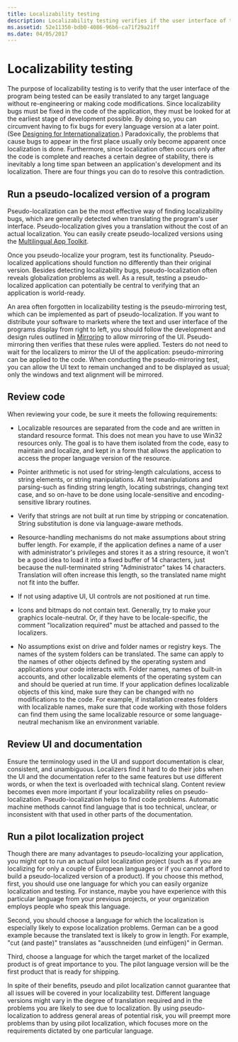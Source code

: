 ```yaml
---
title: Localizability testing
description: Localizability testing verifies if the user interface of the program can be easily translated to any target language without code modifications.
ms.assetid: 52e11350-bdb0-4086-96b6-ca71f29a21ff
ms.date: 04/05/2017
---
```


# Localizability testing

The purpose of localizability testing is to verify that the user interface of the program being tested can be easily translated to any target language without re-engineering or making code modifications.
Since localizability bugs must be fixed in the code of the application, they must be looked for at the earliest stage of development possible.
By doing so, you can circumvent having to fix bugs for every language version at a later point.
(See [Designing for Internationalization](../design/internationalization.md).)
Paradoxically, the problems that cause bugs to appear in the first place usually only become apparent once localization is done.
Furthermore, since localization often occurs only after the code is complete and reaches a certain degree of stability, there is inevitably a long time span between an application's development and its localization.
There are four things you can do to resolve this contradiction.

## Run a pseudo-localized version of a program

Pseudo-localization can be the most effective way of finding localizability bugs, which are generally detected when translating the program's user interface.
Pseudo-localization gives you a translation without the cost of an actual localization.
You can easily create pseudo-localized versions using the [Multilingual App Toolkit](/windows/uwp/design/globalizing/use-mat).

Once you pseudo-localize your program, test its functionality.
Pseudo-localized applications should function no differently than their original version.
Besides detecting localizability bugs, pseudo-localization often reveals globalization problems as well.
As a result, testing a pseudo-localized application can potentially be central to verifying that an application is world-ready.

An area often forgotten in localizability testing is the pseudo-mirroring test, which can be implemented as part of pseudo-localization.
If you want to distribute your software to markets where the text and user interface of the programs display from right to left, you should follow the development and design rules outlined in [Mirroring](../input/mirroring.md) to allow mirroring of the UI.
Pseudo-mirroring then verifies that these rules were applied.
Testers do not need to wait for the localizers to mirror the UI of the application: pseudo-mirroring can be applied to the code.
When conducting the pseudo-mirroring test, you can allow the UI text to remain unchanged and to be displayed as usual; only the windows and text alignment will be mirrored.

## Review code

When reviewing your code, be sure it meets the following requirements:

- Localizable resources are separated from the code and are written in standard resource format.
  This does not mean you have to use Win32 resources only.
  The goal is to have them isolated from the code, easy to maintain and localize, and kept in a form that allows the application to access the proper language version of the resource.

- Pointer arithmetic is not used for string-length calculations, access to string elements, or string manipulations.
  All text manipulations and parsing-such as finding string length, locating substrings, changing text case, and so on-have to be done using locale-sensitive and encoding-sensitive library routines.

- Verify that strings are not built at run time by stripping or concatenation.
  String substitution is done via language-aware methods.

- Resource-handling mechanisms do not make assumptions about string buffer length.
  For example, if the application defines a name of a user with administrator's privileges and stores it as a string resource, it won't be a good idea to load it into a fixed buffer of 14 characters, just because the null-terminated string "Administrator" takes 14 characters.
  Translation will often increase this length, so the translated name might not fit into the buffer.

- If not using adaptive UI, UI controls are not positioned at run time.

- Icons and bitmaps do not contain text.
  Generally, try to make your graphics locale-neutral. Or, if they have to be locale-specific, the comment "localization required" must be attached and passed to the localizers.

- No assumptions exist on drive and folder names or registry keys.
  The names of the system folders can be translated.
  The same can apply to the names of other objects defined by the operating system and applications your code interacts with.
  Folder names, names of built-in accounts, and other localizable elements of the operating system can and should be queried at run time.
  If your application defines localizable objects of this kind, make sure they can be changed with no modifications to the code.
  For example, if installation creates folders with localizable names, make sure that code working with those folders can find them using the same localizable resource or some language-neutral mechanism like an environment variable.

## Review UI and documentation

Ensure the terminology used in the UI and support documentation is clear, consistent, and unambiguous.
Localizers find it hard to do their jobs when the UI and the documentation refer to the same features but use different words, or when the text is overloaded with technical slang.
Content review becomes even more important if your localizability relies on pseudo-localization.
Pseudo-localization helps to find code problems.
Automatic machine methods cannot find language that is too technical, unclear, or inconsistent with that used in other parts of the documentation.

## Run a pilot localization project

Though there are many advantages to pseudo-localizing your application, you might opt to run an actual pilot localization project (such as if you are localizing for only a couple of European languages or if you cannot afford to build a pseudo-localized version of a product).
If you choose this method, first, you should use one language for which you can easily organize localization and testing.
For instance, maybe you have experience with this particular language from your previous projects, or your organization employs people who speak this language.

Second, you should choose a language for which the localization is especially likely to expose localization problems.
German can be a good example because the translated text is likely to grow in length.
For example, "cut (and paste)" translates as "ausschneiden (und einfügen)" in German.

Third, choose a language for which the target market of the localized product is of great importance to you.
The pilot language version will be the first product that is ready for shipping.

In spite of their benefits, pseudo and pilot localization cannot guarantee that all issues will be covered in your localizability test.
Different language versions might vary in the degree of translation required and in the problems you are likely to see due to localization.
By using pseudo-localization to address general areas of potential risk, you will preempt more problems than by using pilot localization, which focuses more on the requirements dictated by one particular language.

